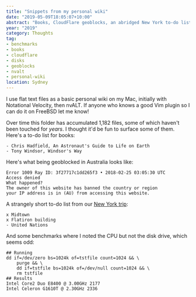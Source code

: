 ```yaml
---
title: "Snippets from my personal wiki"
date: "2019-05-09T18:05:07+10:00"
abstract: "Books, CloudFlare geoblocks, an abridged New York to-do list, and disk benchmarks."
year: "2019"
category: Thoughts
tag:
- benchmarks
- books
- cloudflare
- disks
- geoblocks
- nvalt
- personal-wiki
location: Sydney
---
```

I use flat text files as a basic personal wiki on my Mac, initially with Notational Velocity, then nvALT. If anyone who knows a good Vim plugin so I can do it on FreeBSD let me know! 

Over time this folder has accumulated 1,182 files, some of which haven't been touched for *years*. I thought it'd be fun to surface some of them. Here's a to-do list for books:

    - Chris Hadfield, An Astronaut's Guide to Life on Earth  
    - Tony Windsor, Windsor's Way

Here's what being geoblocked in Australia looks like:

    Error 1009 Ray ID: 3f27717c1dd265f3 • 2018-02-25 03:05:30 UTC
    Access denied
    What happened?
    The owner of this website has banned the country or region
    your IP address is in (AU) from accessing this website.

A strangely short to-do list from our [New York trip](https://rubenerd.com/live-from-new-york-city):

    x Midtown
	x Flatiron building
	- United Nations

And some benchmarks where I noted the CPU but not the disk drive, which seems odd:

    ## Running
    dd if=/dev/zero bs=1024k of=tstfile count=1024 && \
        purge && \
        dd if=tstfile bs=1024k of=/dev/null count=1024 && \
        rm tstfile
    ## Results 
    Intel Core2 Duo E8400 @ 3.00GHz 2177 
    Intel Celeron G1610T @ 2.30GHz 2336 
     
